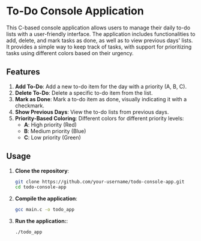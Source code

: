 # To-Do Console Application

This C-based console application allows users to manage their daily to-do lists with a user-friendly interface. The application includes functionalities to add, delete, and mark tasks as done, as well as to view previous days' lists. It provides a simple way to keep track of tasks, with support for prioritizing tasks using different colors based on their urgency.

## Features

1. **Add To-Do**: Add a new to-do item for the day with a priority (A, B, C).
2. **Delete To-Do**: Delete a specific to-do item from the list.
3. **Mark as Done**: Mark a to-do item as done, visually indicating it with a checkmark.
4. **Show Previous Days**: View the to-do lists from previous days.
5. **Priority-Based Coloring**: Different colors for different priority levels:
   - **A**: High priority (Red)
   - **B**: Medium priority (Blue)
   - **C**: Low priority (Green)

## Usage

1. **Clone the repository**:
   ```sh
   git clone https://github.com/your-username/todo-console-app.git
   cd todo-console-app
2. **Compile the application**:
   ```sh 
   gcc main.c -o todo_app
   ```
3. **Run the application:**:
   ```sh 
   ./todo_app
   ```
